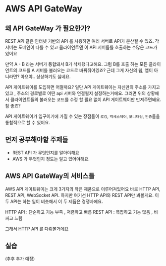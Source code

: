 # AWS API GateWay
## 왜 API GateWay 가 필요한가?
REST API 같은 인터넷 기반의 API 를 사용하면 여러 서버로 API가 분산될 수 있죠. 각 서버는 도메인이 다를 수 있고 클라이언트엔 이 API 서버들를 호출하는 수많은 코드가 있어요

만약 A - B 라는 서버가 통합돼서 B가 삭제됐다고해요. 그럼 B를 호출
하는 모든 클라이언트의 코드를 A 서버를 불러오는 코드로 바꿔줘야겠죠? 근데 그게 자신의 웹, 앱이 아니라면? 아으야.. 상상하기도 싫네요.

API 게이트웨이를 도입하면 어떨까요? 일단 API 게이트웨이는 자신만의 주소를 가지고 있고 ,  주소의 경로별로 어떤 api 서버와 연결될지 설정하는거에요. 그러면 위의 상황에서 클라이언트들의 불러오는 코드를 수정
할 필요 없이 API 게이트웨이만 만져주면돼요. 참 좋죠?

API 게이트웨이가 입구이기에 가질 수 있는 장점들이 `로깅`, `엑세스제어`, `모니터링`, `인증`들을 통합적으로 할 수 있어요.

## 먼저 공부해야할 주제들
- REST API 가 무엇인지를 알아야해요
- AWS 가 무엇인지 정도는 알고 있어야해요.

## AWS API GateWay의 서비스들
AWS API 게이트웨이는 크게 3가지의 작은 제품으로 이루어져있어요
바로 HTTP API, REST API, WebSocket API. 하지만 여기선 HTTP API와 REST API만 봐볼게요. 이 두 API는 하는 일이 비슷해서 이 두 제품은 경쟁자에요.

HTTP API : 단순하고 기능 부족 , 저렴하고 빠름
REST API : 복잡하고 기능 많음 , 비싸고 느림

그래서 HTTP API 를 다뤄볼거에요

## 실습
(추후 추가 예정)

